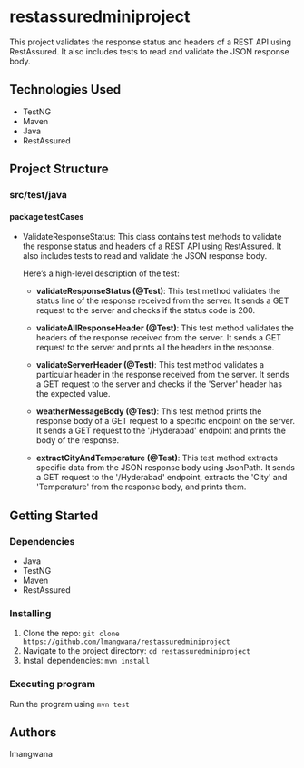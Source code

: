 # restassuredminiproject

This project validates the response status and headers of a REST API using RestAssured. It also includes tests to read and validate the JSON response body.

## Technologies Used

- TestNG
- Maven
- Java
- RestAssured

## Project Structure

### src/test/java

#### package testCases

- ValidateResponseStatus: This class contains test methods to validate the response status and headers of a REST API using RestAssured. It also includes tests to read and validate the JSON response body.

  Here’s a high-level description of the test:

  - **validateResponseStatus (@Test)**: This test method validates the status line of the response received from the server. It sends a GET request to the server and checks if the status code is 200.

  - **validateAllResponseHeader (@Test)**: This test method validates the headers of the response received from the server. It sends a GET request to the server and prints all the headers in the response.

  - **validateServerHeader (@Test)**: This test method validates a particular header in the response received from the server. It sends a GET request to the server and checks if the 'Server' header has the expected value.

  - **weatherMessageBody (@Test)**: This test method prints the response body of a GET request to a specific endpoint on the server. It sends a GET request to the '/Hyderabad' endpoint and prints the body of the response.

  - **extractCityAndTemperature (@Test)**: This test method extracts specific data from the JSON response body using JsonPath. It sends a GET request to the '/Hyderabad' endpoint, extracts the 'City' and 'Temperature' from the response body, and prints them.

## Getting Started

### Dependencies

- Java
- TestNG
- Maven
- RestAssured

### Installing

1. Clone the repo: `git clone https://github.com/lmangwana/restassuredminiproject`
2. Navigate to the project directory: `cd restassuredminiproject`
3. Install dependencies: `mvn install`

### Executing program

Run the program using `mvn test`

## Authors

lmangwana

